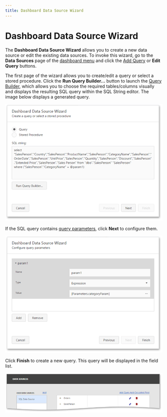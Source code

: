 ```yaml
---
title: Dashboard Data Source Wizard
---
```

# Dashboard Data Source Wizard
The **Dashboard Data Source Wizard** allows you to create a new data source or edit the existing data sources. To invoke this wizard, go to the **Data Sources** page of the [dashboard menu](../../ui-elements/dashboard-menu.md) and click the [Add Query](manage-sql-queries.md) or **Edit Query** buttons.

The first page of the wizard allows you to create/edit a query or select a stored procedure. Click the **Run Query Builder...** button to launch the [Query Builder](query-builder.md), which allows you to choose the required tables/columns visually and displays the resulting SQL query within the SQL String editor. The image below displays a generated query.

![wdd-configure-query-parameters](../../../../images/img124954.png)

If the SQL query contains [query parameters](pass-query-parameters.md), click **Next** to configure them.

![wdd-configure-query-param-page2](../../../../images/img124955.png)

Click **Finish** to create a new query. This query will be displayed in the field list.

![wdd-display-new-query](../../../../images/img125566.png)